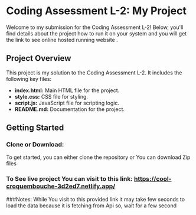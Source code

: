 # Coding Assessment L-2: My Project

Welcome to my submission for the Coding Assessment L-2! Below, you'll find details about the project how to run it on your system and you will get the link to see online hosted running website .

## Project Overview

This project is my solution to the Coding Assessment L-2. It includes the following key files:

- **index.html:** Main HTML file for the project.
- **style.css:** CSS file for styling.
- **script.js:** JavaScript file for scripting logic.
- **README.md:** Documentation for the project.

## Getting Started

### Clone or Download:

To get started, you can either clone the repository or You can download Zip files

### To See live project You can visit to this link: https://cool-croquembouche-3d2ed7.netlify.app/

###Notes:
While You visit to this provided link it may take few seconds to load the data because it is fetching from Api so, wait for a few second  
